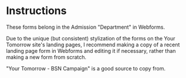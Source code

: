 # Instructions

These forms belong in the Admission "Department" in Webforms.

Due to the unique (but consistent) stylization of the forms on the Your Tomorrow site's landing pages, I recommend making a copy of a recent landing page form in Webforms and editing it if necessary, rather than making a new form from scratch.

"Your Tomorrow - BSN Campaign" is a good source to copy from.
